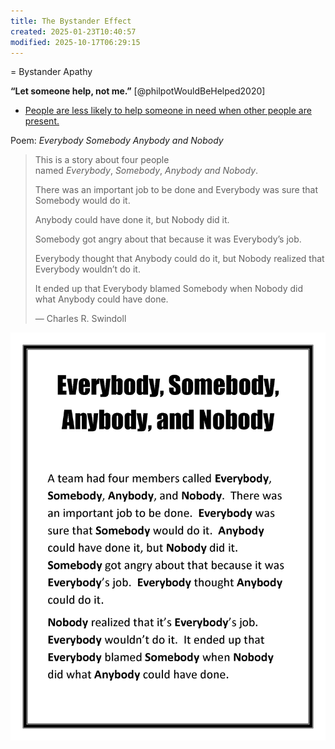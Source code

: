 ```yaml
---
title: The Bystander Effect
created: 2025-01-23T10:40:57
modified: 2025-10-17T06:29:15
---
```


= Bystander Apathy

**“Let someone help, not me.”** [@philpotWouldBeHelped2020]
* [People are less likely to help someone in need when other people are present.](https://sketchplanations.com/the-bystander-effect)

Poem: _Everybody Somebody Anybody and Nobody_

> This is a story about four people named _Everybody_, _Somebody_, _Anybody and Nobody_.
>
> There was an important job to be done and Everybody was sure that Somebody would do it.
>
> Anybody could have done it, but Nobody did it.
>
> Somebody got angry about that because it was Everybody’s job.
>
> Everybody thought that Anybody could do it, but Nobody realized that Everybody wouldn’t do it.
>
> It ended up that Everybody blamed Somebody when Nobody did what Anybody could have done.
>
> — Charles R. Swindoll

![](../_attachments/d7ac4881fd9e0c526eb0d3a8eacc0a69.png)
